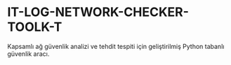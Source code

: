 # IT-LOG-NETWORK-CHECKER-TOOLK-T
Kapsamlı ağ güvenlik analizi ve tehdit tespiti için geliştirilmiş Python tabanlı güvenlik aracı.
